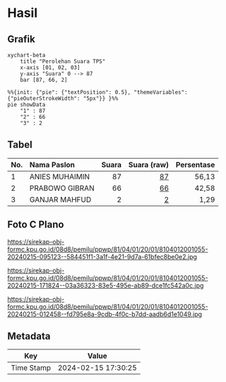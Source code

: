 # Hasil

## Grafik

```mermaid
xychart-beta
    title "Perolehan Suara TPS"
    x-axis [01, 02, 03]
    y-axis "Suara" 0 --> 87
    bar [87, 66, 2]
```

```mermaid
%%{init: {"pie": {"textPosition": 0.5}, "themeVariables": {"pieOuterStrokeWidth": "5px"}} }%%
pie showData
    "1" : 87
    "2" : 66
    "3" : 2
```

## Tabel

| No. | Nama Paslon    | Suara | Suara (raw) | Persentase |
|:--- |:-------------- | -----:| -----------:| ----------:|
| 1   | ANIES MUHAIMIN | 87    | [87][p-1]   | 56,13      |
| 2   | PRABOWO GIBRAN | 66    | [66][p-2]   | 42,58      |
| 3   | GANJAR MAHFUD  | 2     | [2][p-3]    | 1,29       |


[p-1]: https://github.com/gigit-pemilu/pemilu-2024-81-maluku/blob/main/pilpres/hitung-suara/sub/81-maluku/sub/04-buru/sub/01-namlea/sub/2001-namlea/sub/055-tps/sub/paslon-1.txt
[p-2]: https://github.com/gigit-pemilu/pemilu-2024-81-maluku/blob/main/pilpres/hitung-suara/sub/81-maluku/sub/04-buru/sub/01-namlea/sub/2001-namlea/sub/055-tps/sub/paslon-2.txt
[p-3]: https://github.com/gigit-pemilu/pemilu-2024-81-maluku/blob/main/pilpres/hitung-suara/sub/81-maluku/sub/04-buru/sub/01-namlea/sub/2001-namlea/sub/055-tps/sub/paslon-3.txt

## Foto C Plano

https://sirekap-obj-formc.kpu.go.id/08d8/pemilu/ppwp/81/04/01/20/01/8104012001055-20240215-095123--584451f1-3a1f-4e21-9d7a-61bfec8be0e2.jpg

https://sirekap-obj-formc.kpu.go.id/08d8/pemilu/ppwp/81/04/01/20/01/8104012001055-20240215-171824--03a36323-83e5-495e-ab89-dce1fc542a0c.jpg

https://sirekap-obj-formc.kpu.go.id/08d8/pemilu/ppwp/81/04/01/20/01/8104012001055-20240215-012458--fd795e8a-9cdb-4f0c-b7dd-aadb6d1e1049.jpg


## Metadata

| Key        | Value               |
| ---------- | ------------------- |
| Time Stamp | 2024-02-15 17:30:25 |



